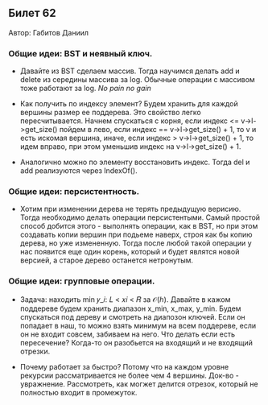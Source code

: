 ## Билет 62
Автор: Габитов Даниил

### Общие идеи: BST и неявный ключ.

* Давайте из BST сделаем массив. Тогда научимся делать add и delete из середины массива за log. Обычные операции с массивом тоже работают за log. *No pain no gain*

* Как получить по индексу элемент? Будем хранить для каждой вершины размер ее поддерева. Это свойство легко пересчитывается. Начнем спускаться с корня, если индекс <= v->l->get_size() пойдем в лево, если индекс == v->l->get_size() + 1, то v и есть искомая вершина, иначе, если индекс > v->l->get_size() + 1, то идем вправо, при этом уменьшив индекс на v->l->get_size() + 1.

* Аналогично можно по элементу восстановить индекс. Тогда del и add реализуются через IndexOf().

### Общие идеи: персистентность.

* Хотим при изменении дерева не терять предыдущую верисию. Тогда необходимо делать операции персистентыми. Самый простой способ добится этого - выполнять операции, как в BST, но при этом создавать копии вершин при подьеме наверх, строя как бы копию дерева, но уже измененную. Тогда после любой такой операции у нас появится еще один корень, который и будет являтся новой версией, а старое дерево останется нетронутым.

### Общие идеи: групповые операции.

* Задача: находить min 𝑦_𝑖: 𝐿 < 𝑥𝑖 < 𝑅 за 𝒪(ℎ). Давайте в кажом поддереве будем хранить диапазон x_min, x_max, y_min. Будем спускаться под дереву и смотреть на диапозон ключей. Если он попадает в наш, то можно взять минимум на всем поддереве, если он не входит совсем, забиваем на него. Что делать если есть пересечение? Когда-то он разобьется на входящий и не входящий отрезки. 

* Почему работает за быстро? Потому что на каждом уровне рекурсии рассматривается не более чем 4 вершины. Док-во - увражнение. Рассмотреть, как могжет делится отрезок, который не полностью входит в промежуток.
